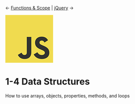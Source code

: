 
← [Functions & Scope](1-3-functions-scope.md) | [jQuery](1-3-functions-scope.md) →

<a href="../../README.md"><img width="150" src="../../assets/img/logos/logo-javascript-150w.png"></a>

# 1-4 Data Structures

How to use arrays, objects, properties, methods, and loops

